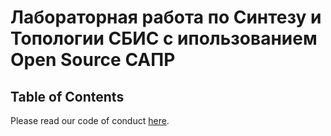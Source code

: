 # Лабораторная работа по Синтезу и Топологии СБИС с ипользованием Open Source САПР

## Table of Contents

Please read our code of conduct [here](intro.md).


